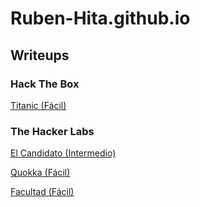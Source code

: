 # Ruben-Hita.github.io

## Writeups

### Hack The Box

[Titanic (Fácil)](https://ruben-3.gitbook.io/ruben/hackthebox/titanic)

### The Hacker Labs

[El Candidato (Intermedio)](https://ruben-3.gitbook.io/ruben/thehackerlabs/el-candidato)

[Quokka (Fácil)](https://ruben-3.gitbook.io/ruben/thehackerlabs/quokka)

[Facultad (Fácil)](https://ruben-3.gitbook.io/ruben/thehackerlabs/facultad)
